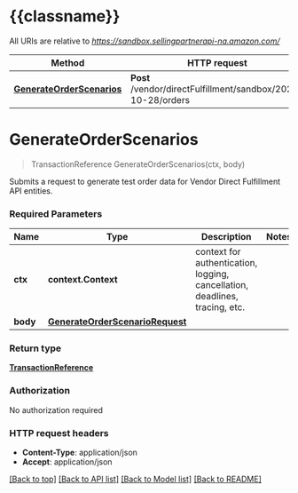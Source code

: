 # {{classname}}

All URIs are relative to *https://sandbox.sellingpartnerapi-na.amazon.com/*

Method | HTTP request | Description
------------- | ------------- | -------------
[**GenerateOrderScenarios**](VendorDFSandboxApi.md#GenerateOrderScenarios) | **Post** /vendor/directFulfillment/sandbox/2021-10-28/orders | 

# **GenerateOrderScenarios**
> TransactionReference GenerateOrderScenarios(ctx, body)


Submits a request to generate test order data for Vendor Direct Fulfillment API entities.

### Required Parameters

Name | Type | Description  | Notes
------------- | ------------- | ------------- | -------------
 **ctx** | **context.Context** | context for authentication, logging, cancellation, deadlines, tracing, etc.
  **body** | [**GenerateOrderScenarioRequest**](GenerateOrderScenarioRequest.md)|  | 

### Return type

[**TransactionReference**](TransactionReference.md)

### Authorization

No authorization required

### HTTP request headers

 - **Content-Type**: application/json
 - **Accept**: application/json

[[Back to top]](#) [[Back to API list]](../README.md#documentation-for-api-endpoints) [[Back to Model list]](../README.md#documentation-for-models) [[Back to README]](../README.md)

